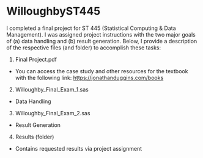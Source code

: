 # WilloughbyST445

I completed a final project for ST 445 (Statistical Computing & Data Management). I was assigned project instructions with the two major goals of (a) data handling and (b) result generation. Below, I provide a description of the respective files (and folder) to accomplish these tasks: 

1. Final Project.pdf
- You can access the case study and other resources for the textbook with the following link: https://jonathanduggins.com/books
2. Willoughby_Final_Exam_1.sas
- Data Handling
3. Willoughby_Final_Exam_2.sas
- Result Generation
4. Results (folder)
- Contains requested results via project assignment
